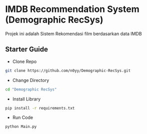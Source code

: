 # IMDB Recommendation System (Demographic RecSys)

Projek ini adalah Sistem Rekomendasi film berdasarkan data IMDB

## Starter Guide

- Clone Repo

```bash
git clone https://github.com/n0yy/Demographic-RecSys.git
```

- Change Directory

```bash
cd "Demographic RecSys"
```

- Install Library

```bash
pip install -r requirements.txt
```

- Run Code

```bash
python Main.py
```
